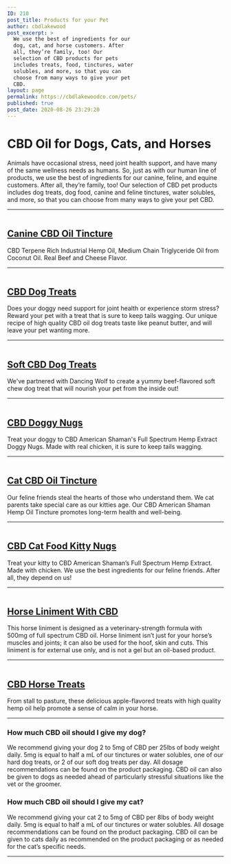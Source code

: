 ```yaml
---
ID: 210
post_title: Products for your Pet
author: cbdlakewood
post_excerpt: >
  We use the best of ingredients for our
  dog, cat, and horse customers. After
  all, they’re family, too! Our
  selection of CBD products for pets
  includes treats, food, tinctures, water
  solubles, and more, so that you can
  choose from many ways to give your pet
  CBD.
layout: page
permalink: https://cbdlakewoodco.com/pets/
published: true
post_date: 2020-08-26 23:29:20
---
```

<!-- wp:heading {"level":1} -->
<h1>CBD Oil&nbsp;for Dogs, Cats, and Horses</h1>
<!-- /wp:heading -->

<!-- wp:paragraph -->
<p>Animals have occasional stress, need joint health support, and have many of the same wellness needs as humans. So, just as with our human line of products, we use the best of ingredients for our canine, feline, and equine customers. After all, they’re family, too! Our selection of CBD pet products includes dog treats, dog food, canine and feline tinctures, water solubles, and more, so that you can choose from many ways to give your pet CBD.</p>
<!-- /wp:paragraph -->

<!-- wp:separator -->
<hr class="wp-block-separator"/>
<!-- /wp:separator -->

<!-- wp:columns {"verticalAlignment":"center"} -->
<div class="wp-block-columns are-vertically-aligned-center"><!-- wp:column {"verticalAlignment":"center"} -->
<div class="wp-block-column is-vertically-aligned-center"><!-- wp:image {"align":"center","id":188,"sizeSlug":"large"} -->
<div class="wp-block-image"><figure class="aligncenter size-large"><a href="https://cbdamericanshaman.com/lakewood/canine-cbd-hemp-oil-tincture-300mg"><img src="http://cbdlakewoodco.com/wp-content/uploads/2020/08/canine-cbd-hemp-oil-tincture.jpg" alt="" class="wp-image-188"/></a></figure></div>
<!-- /wp:image --></div>
<!-- /wp:column -->

<!-- wp:column {"verticalAlignment":"center"} -->
<div class="wp-block-column is-vertically-aligned-center"><!-- wp:heading -->
<h2><a href="https://cbdamericanshaman.com/lakewood/canine-cbd-hemp-oil-tincture-300mg">Canine CBD Oil Tincture</a></h2>
<!-- /wp:heading -->

<!-- wp:paragraph -->
<p>CBD Terpene Rich Industrial Hemp Oil, Medium Chain Triglyceride Oil from Coconut Oil. Real Beef and Cheese Flavor. </p>
<!-- /wp:paragraph --></div>
<!-- /wp:column --></div>
<!-- /wp:columns -->

<!-- wp:separator -->
<hr class="wp-block-separator"/>
<!-- /wp:separator -->

<!-- wp:columns {"verticalAlignment":"center"} -->
<div class="wp-block-columns are-vertically-aligned-center"><!-- wp:column {"verticalAlignment":"center"} -->
<div class="wp-block-column is-vertically-aligned-center"><!-- wp:image {"align":"center","id":302,"sizeSlug":"medium"} -->
<div class="wp-block-image"><figure class="aligncenter size-medium"><a href="https://cbdamericanshaman.com/lakewood/cbd-dog-treats-doggy-snacks"><img src="http://cbdlakewoodco.com/wp-content/uploads/2020/08/cbd-dog-treats-209x300.jpg" alt="" class="wp-image-302"/></a></figure></div>
<!-- /wp:image --></div>
<!-- /wp:column -->

<!-- wp:column {"verticalAlignment":"center"} -->
<div class="wp-block-column is-vertically-aligned-center"><!-- wp:heading -->
<h2><a href="https://cbdamericanshaman.com/lakewood/cbd-dog-treats-doggy-snacks">CBD Dog Treats</a></h2>
<!-- /wp:heading -->

<!-- wp:paragraph -->
<p>Does your doggy need support for joint health or experience storm stress? Reward your pet with a treat that is sure to keep tails wagging. Our unique recipe of high quality CBD oil dog treats taste like peanut butter, and will leave your pet wanting more.</p>
<!-- /wp:paragraph --></div>
<!-- /wp:column --></div>
<!-- /wp:columns -->

<!-- wp:separator -->
<hr class="wp-block-separator"/>
<!-- /wp:separator -->

<!-- wp:paragraph -->
<p> </p>
<!-- /wp:paragraph -->

<!-- wp:columns {"verticalAlignment":"center"} -->
<div class="wp-block-columns are-vertically-aligned-center"><!-- wp:column {"verticalAlignment":"center"} -->
<div class="wp-block-column is-vertically-aligned-center"><!-- wp:image {"id":329,"sizeSlug":"large"} -->
<figure class="wp-block-image size-large"><a href="https://cbdamericanshaman.com/lakewood/soft-cbd-dog-treats"><img src="http://cbdlakewoodco.com/wp-content/uploads/2020/08/soft-cbd-dog-treats.jpg" alt="" class="wp-image-329"/></a></figure>
<!-- /wp:image --></div>
<!-- /wp:column -->

<!-- wp:column {"verticalAlignment":"center"} -->
<div class="wp-block-column is-vertically-aligned-center"><!-- wp:heading -->
<h2><a href="https://cbdamericanshaman.com/lakewood/soft-cbd-dog-treats">Soft CBD Dog Treats</a></h2>
<!-- /wp:heading -->

<!-- wp:paragraph -->
<p>We've partnered with Dancing Wolf to create a yummy beef-flavored soft chew dog treat that will nourish your pet from the inside out!</p>
<!-- /wp:paragraph --></div>
<!-- /wp:column --></div>
<!-- /wp:columns -->

<!-- wp:separator -->
<hr class="wp-block-separator"/>
<!-- /wp:separator -->

<!-- wp:columns {"verticalAlignment":"center"} -->
<div class="wp-block-columns are-vertically-aligned-center"><!-- wp:column {"verticalAlignment":"center"} -->
<div class="wp-block-column is-vertically-aligned-center"><!-- wp:image {"id":333,"sizeSlug":"large"} -->
<figure class="wp-block-image size-large"><a href="https://cbdamericanshaman.com/lakewood/cbd-dog-food-doggy-nugs"><img src="http://cbdlakewoodco.com/wp-content/uploads/2020/08/cbd-doggy-nugs.jpg" alt="" class="wp-image-333"/></a></figure>
<!-- /wp:image --></div>
<!-- /wp:column -->

<!-- wp:column {"verticalAlignment":"center"} -->
<div class="wp-block-column is-vertically-aligned-center"><!-- wp:heading -->
<h2><a href="https://cbdamericanshaman.com/lakewood/cbd-dog-food-doggy-nugs">CBD Doggy Nugs</a></h2>
<!-- /wp:heading -->

<!-- wp:paragraph -->
<p>Treat your doggy to CBD American Shaman's Full Spectrum Hemp Extract Doggy Nugs. Made with real chicken, it is sure to keep tails wagging.</p>
<!-- /wp:paragraph --></div>
<!-- /wp:column --></div>
<!-- /wp:columns -->

<!-- wp:separator -->
<hr class="wp-block-separator"/>
<!-- /wp:separator -->

<!-- wp:columns {"verticalAlignment":"center"} -->
<div class="wp-block-columns are-vertically-aligned-center"><!-- wp:column {"verticalAlignment":"center"} -->
<div class="wp-block-column is-vertically-aligned-center"><!-- wp:image {"align":"center","id":335,"sizeSlug":"full"} -->
<div class="wp-block-image"><figure class="aligncenter size-full"><a href="https://cbdamericanshaman.com/lakewood/feline-cbd-hemp-oil-tincture"><img src="http://cbdlakewoodco.com/wp-content/uploads/2020/08/cat-cbd-oil-tincture.jpg" alt="" class="wp-image-335"/></a></figure></div>
<!-- /wp:image --></div>
<!-- /wp:column -->

<!-- wp:column {"verticalAlignment":"center"} -->
<div class="wp-block-column is-vertically-aligned-center"><!-- wp:heading -->
<h2><a href="https://cbdamericanshaman.com/lakewood/feline-cbd-hemp-oil-tincture">Cat CBD Oil Tincture</a></h2>
<!-- /wp:heading -->

<!-- wp:paragraph -->
<p>Our feline friends steal the hearts of those who understand them. We cat parents take special care as our kitties age. Our CBD American Shaman Hemp Oil Tincture promotes long-term health and well-being. </p>
<!-- /wp:paragraph --></div>
<!-- /wp:column --></div>
<!-- /wp:columns -->

<!-- wp:separator -->
<hr class="wp-block-separator"/>
<!-- /wp:separator -->

<!-- wp:columns {"verticalAlignment":"center"} -->
<div class="wp-block-columns are-vertically-aligned-center"><!-- wp:column {"verticalAlignment":"center"} -->
<div class="wp-block-column is-vertically-aligned-center"><!-- wp:image {"id":338,"sizeSlug":"large"} -->
<figure class="wp-block-image size-large"><a href="https://cbdamericanshaman.com/lakewood/cbd-cat-food-kitty-nugs"><img src="http://cbdlakewoodco.com/wp-content/uploads/2020/08/cbd-cat-food-kitty-nugs.jpg" alt="" class="wp-image-338"/></a></figure>
<!-- /wp:image --></div>
<!-- /wp:column -->

<!-- wp:column {"verticalAlignment":"center"} -->
<div class="wp-block-column is-vertically-aligned-center"><!-- wp:heading -->
<h2><a href="https://cbdamericanshaman.com/lakewood/cbd-cat-food-kitty-nugs">CBD Cat Food Kitty Nugs</a></h2>
<!-- /wp:heading -->

<!-- wp:paragraph -->
<p>Treat your kitty to CBD American Shaman’s Full Spectrum Hemp Extract. Made with chicken. We use the best ingredients for our feline friends. After all, they depend on us!</p>
<!-- /wp:paragraph --></div>
<!-- /wp:column --></div>
<!-- /wp:columns -->

<!-- wp:separator -->
<hr class="wp-block-separator"/>
<!-- /wp:separator -->

<!-- wp:columns {"verticalAlignment":"center"} -->
<div class="wp-block-columns are-vertically-aligned-center"><!-- wp:column {"verticalAlignment":"center"} -->
<div class="wp-block-column is-vertically-aligned-center"><!-- wp:image {"align":"right","id":340,"sizeSlug":"large"} -->
<div class="wp-block-image"><figure class="alignright size-large"><a href="https://cbdamericanshaman.com/lakewood/horse-liniment-with-cbd"><img src="http://cbdlakewoodco.com/wp-content/uploads/2020/08/horse-liniment-with-cbd.jpg" alt="" class="wp-image-340"/></a></figure></div>
<!-- /wp:image --></div>
<!-- /wp:column -->

<!-- wp:column {"verticalAlignment":"center"} -->
<div class="wp-block-column is-vertically-aligned-center"><!-- wp:heading -->
<h2><a href="https://cbdamericanshaman.com/lakewood/horse-liniment-with-cbd">Horse Liniment With CBD</a></h2>
<!-- /wp:heading -->

<!-- wp:paragraph -->
<p>This horse liniment is designed as a veterinary-strength formula with 500mg of full spectrum CBD oil. Horse liniment isn’t just for your horse’s muscles and joints; it can also be used for the hoof, skin and cuts.  This liniment is for external use only, and is not a gel but an oil-based product. </p>
<!-- /wp:paragraph --></div>
<!-- /wp:column --></div>
<!-- /wp:columns -->

<!-- wp:separator -->
<hr class="wp-block-separator"/>
<!-- /wp:separator -->

<!-- wp:columns {"verticalAlignment":"center"} -->
<div class="wp-block-columns are-vertically-aligned-center"><!-- wp:column {"verticalAlignment":"center"} -->
<div class="wp-block-column is-vertically-aligned-center"><!-- wp:image {"id":341,"sizeSlug":"large"} -->
<figure class="wp-block-image size-large"><a href="https://cbdamericanshaman.com/lakewood/cbd-horse-snacks"><img src="http://cbdlakewoodco.com/wp-content/uploads/2020/08/cbd-horse-snacks.jpg" alt="" class="wp-image-341"/></a></figure>
<!-- /wp:image --></div>
<!-- /wp:column -->

<!-- wp:column {"verticalAlignment":"center"} -->
<div class="wp-block-column is-vertically-aligned-center"><!-- wp:heading -->
<h2><a href="https://cbdamericanshaman.com/lakewood/cbd-horse-snacks">CBD Horse Treats</a></h2>
<!-- /wp:heading -->

<!-- wp:paragraph -->
<p>From stall to pasture, these delicious apple-flavored treats with high quality hemp oil help promote a sense of calm in your horse.</p>
<!-- /wp:paragraph --></div>
<!-- /wp:column --></div>
<!-- /wp:columns -->

<!-- wp:separator -->
<hr class="wp-block-separator"/>
<!-- /wp:separator -->

<!-- wp:heading {"level":3} -->
<h3>How much CBD oil should I give my dog?</h3>
<!-- /wp:heading -->

<!-- wp:paragraph -->
<p>We recommend giving your dog 2 to 5mg of CBD per 25lbs of body weight daily. 5mg is equal to half a mL of our tinctures or water solubles, one of our hard dog treats, or 2 of our soft dog treats per day. All dosage recommendations can be found on the product packaging. CBD oil can also be given to dogs as needed ahead of particularly stressful situations like the vet or the groomer.</p>
<!-- /wp:paragraph -->

<!-- wp:heading {"level":3} -->
<h3>How much CBD oil should I give my cat?</h3>
<!-- /wp:heading -->

<!-- wp:paragraph -->
<p>We recommend giving your cat 2 to 5mg of CBD per 8lbs of body weight daily. 5mg is equal to half a mL of our tinctures or water solubles. All dosage recommendations can be found on the product packaging. CBD oil can be given to cats daily as recommended on the product packaging or as needed for the cat’s specific needs.</p>
<!-- /wp:paragraph -->

<!-- wp:separator -->
<hr class="wp-block-separator"/>
<!-- /wp:separator -->